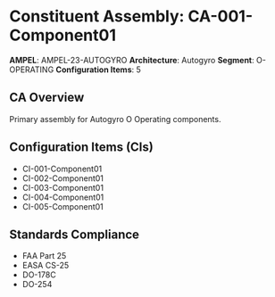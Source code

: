 # Constituent Assembly: CA-001-Component01

**AMPEL**: AMPEL-23-AUTOGYRO
**Architecture**: Autogyro
**Segment**: O-OPERATING
**Configuration Items**: 5

## CA Overview
Primary assembly for Autogyro O Operating components.

## Configuration Items (CIs)
- CI-001-Component01
- CI-002-Component01
- CI-003-Component01
- CI-004-Component01
- CI-005-Component01

## Standards Compliance
- FAA Part 25
- EASA CS-25
- DO-178C
- DO-254
